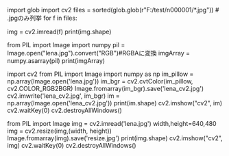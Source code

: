 import glob
import cv2
files = sorted(glob.glob(r"F:/test/n000001/*.jpg")) # .jpgのみ列挙
for f in files:

  img = cv2.imread(f)
  print(img.shape)


from PIL import Image
import numpy
pil = Image.open("lena.jpg").convert("RGB")#RGBAに変換
imgArray = numpy.asarray(pil)
print(imgArray)


import cv2
from PIL import Image
import numpy as np
im_pillow = np.array(Image.open('lena.jpg'))
    im_bgr = cv2.cvtColor(im_pillow, cv2.COLOR_RGB2BGR)
    Image.fromarray(im_bgr).save('lena_cv2.jpg')
    cv2.imwrite('lena_cv2.jpg', im_bgr)
    im = np.array(Image.open('lena_cv2.jpg'))
    print(im.shape)
    cv2.imshow("cv2", im)
    cv2.waitKey(0)
    cv2.destroyAllWindows()
    
    
from PIL import Image
img = cv2.imread('lena.jpg')
width,height=640,480
img = cv2.resize(img,(width, height))
Image.fromarray(img).save('resize.jpg')
print(img.shape)
cv2.imshow("cv2", img)
cv2.waitKey(0)
cv2.destroyAllWindows()
